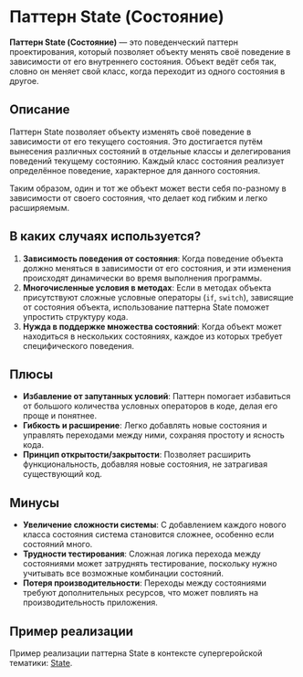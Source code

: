 # Паттерн State (Состояние)

**Паттерн State (Состояние)** — это поведенческий паттерн проектирования, который позволяет объекту менять своё поведение в зависимости от его внутреннего состояния. Объект ведёт себя так, словно он меняет свой класс, когда переходит из одного состояния в другое.

## Описание

Паттерн State позволяет объекту изменять своё поведение в зависимости от его текущего состояния. Это достигается путём вынесения различных состояний в отдельные классы и делегирования поведений текущему состоянию. Каждый класс состояния реализует определённое поведение, характерное для данного состояния.

Таким образом, один и тот же объект может вести себя по-разному в зависимости от своего состояния, что делает код гибким и легко расширяемым.

## В каких случаях используется?

1. **Зависимость поведения от состояния**: Когда поведение объекта должно меняться в зависимости от его состояния, и эти изменения происходят динамически во время выполнения программы.
2. **Многочисленные условия в методах**: Если в методах объекта присутствуют сложные условные операторы (`if`, `switch`), зависящие от состояния объекта, использование паттерна State поможет упростить структуру кода.
3. **Нужда в поддержке множества состояний**: Когда объект может находиться в нескольких состояниях, каждое из которых требует специфического поведения.

## Плюсы

- **Избавление от запутанных условий**: Паттерн помогает избавиться от большого количества условных операторов в коде, делая его проще и понятнее.
- **Гибкость и расширение**: Легко добавлять новые состояния и управлять переходами между ними, сохраняя простоту и ясность кода.
- **Принцип открытости/закрытости**: Позволяет расширить функциональность, добавляя новые состояния, не затрагивая существующий код.

## Минусы

- **Увеличение сложности системы**: С добавлением каждого нового класса состояния система становится сложнее, особенно если состояний много.
- **Трудности тестирования**: Сложная логика перехода между состояниями может затруднять тестирование, поскольку нужно учитывать все возможные комбинации состояний.
- **Потеря производительности**: Переходы между состояниями требуют дополнительных ресурсов, что может повлиять на производительность приложения.

## Пример реализации

Пример реализации паттерна State в контексте супергеройской тематики: [State](state.ts).
